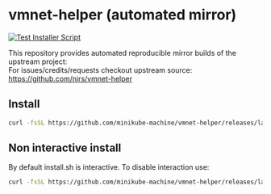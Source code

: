 # vmnet-helper (automated mirror)

[![Test Installer Script](https://github.com/minikube-machine/vmnet-helper/actions/workflows/install-test.yaml/badge.svg)](https://github.com/minikube-machine/vmnet-helper/actions/workflows/install-test.yaml)

This repository provides automated reproducible mirror builds of the upstream project:  
For issues/credits/requests checkout upstream source: https://github.com/nirs/vmnet-helper

## Install

```sh
curl -fsSL https://github.com/minikube-machine/vmnet-helper/releases/latest/download/install.sh | bash
```

## Non interactive install

By default install.sh is interactive. To disable interaction use:

```sh
curl -fsSL https://github.com/minikube-machine/vmnet-helper/releases/latest/download/install.sh | sudo VMNET_INTERACTIVE=0 bash
```
